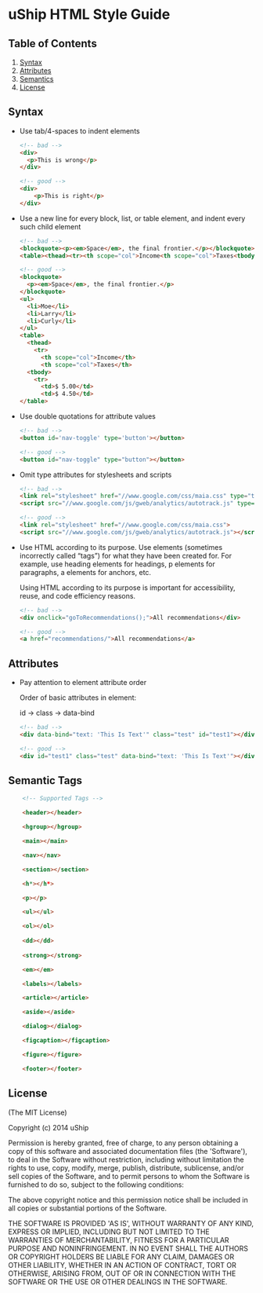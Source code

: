 # uShip HTML Style Guide <html>

## <a name="TOC">Table of Contents</a>

  1. [Syntax](#syntax)
  1. [Attributes](#attributes)
  1. [Semantics](#semantics)
  1. [License](#license)

## <a name="syntax">Syntax</a>
- Use tab/4-spaces to indent elements

	```html
	<!-- bad -->
	<div>
	  <p>This is wrong</p>
	</div>

	<!-- good -->
	<div>
		<p>This is right</p>
	</div>
	```

- Use a new line for every block, list, or table element, and indent every such child element
	
	```html
	<!-- bad -->
	<blockquote><p><em>Space</em>, the final frontier.</p></blockquote><ul><li>Moe<li>Larry<li>Curly</ul>
	<table><thead><tr><th scope="col">Income<th scope="col">Taxes<tbody><tr><td>$ 5.00</td><td>$ 4.50</td></table>

	<!-- good -->
	<blockquote>
	  <p><em>Space</em>, the final frontier.</p>
	</blockquote>
	<ul>
	  <li>Moe</li>
	  <li>Larry</li>
	  <li>Curly</li>
	</ul>
	<table>
	  <thead>
	    <tr>
	      <th scope="col">Income</th>
	      <th scope="col">Taxes</th>
	  <tbody>
	    <tr>
	      <td>$ 5.00</td>
	      <td>$ 4.50</td>
	</table>
	```

- Use double quotations for attribute values

	```html 
	<!-- bad -->
	<button id='nav-toggle' type='button'></button>

	<!-- good -->
	<button id="nav-toggle" type="button"></button>
	```

- Omit type attributes for stylesheets and scripts

	```html
	<!-- bad -->
	<link rel="stylesheet" href="//www.google.com/css/maia.css" type="text/css">
	<script src="//www.google.com/js/gweb/analytics/autotrack.js" type="text/javascript"></script>
	
	<!-- good -->
	<link rel="stylesheet" href="//www.google.com/css/maia.css">
	<script src="//www.google.com/js/gweb/analytics/autotrack.js"></script>
	```

- Use HTML according to its purpose.
	Use elements (sometimes incorrectly called “tags”) for what they have been created for. For example, use heading elements for headings, p elements for paragraphs, a elements for anchors, etc.

	Using HTML according to its purpose is important for accessibility, reuse, and code efficiency reasons.

	```html 
	<!-- bad -->
	<div onclick="goToRecommendations();">All recommendations</div>
	
	<!-- good -->
	<a href="recommendations/">All recommendations</a>
	```

## <a name="attributes">Attributes</a>
- Pay attention to element attribute order 

	Order of basic attributes in element: 

	id &#8594; class &#8594; data-bind

	```html
	<!-- bad -->
	<div data-bind="text: 'This Is Text'" class="test" id="test1"></div>

	<!-- good -->
	<div id="test1" class="test" data-bind="text: 'This Is Text'"></div>
	```

## <a name="semantics">Semantic Tags</a>

```html
    <!-- Supported Tags -->

    <header></header>

    <hgroup></hgroup>

    <main></main>

    <nav></nav>

    <section></section>

    <h*></h*>

    <p></p>

    <ul></ul>

    <ol></ol>
    
    <dd></dd>
    
    <strong></strong>

    <em></em>

    <labels></labels>

    <article></article>

    <aside></aside>

    <dialog></dialog>

    <figcaption></figcaption>

    <figure></figure>

    <footer></footer>
```

## <a name="license">License</a>

(The MIT License)

Copyright (c) 2014 uShip

Permission is hereby granted, free of charge, to any person obtaining
a copy of this software and associated documentation files (the
'Software'), to deal in the Software without restriction, including
without limitation the rights to use, copy, modify, merge, publish,
distribute, sublicense, and/or sell copies of the Software, and to
permit persons to whom the Software is furnished to do so, subject to
the following conditions:

The above copyright notice and this permission notice shall be
included in all copies or substantial portions of the Software.

THE SOFTWARE IS PROVIDED 'AS IS', WITHOUT WARRANTY OF ANY KIND,
EXPRESS OR IMPLIED, INCLUDING BUT NOT LIMITED TO THE WARRANTIES OF
MERCHANTABILITY, FITNESS FOR A PARTICULAR PURPOSE AND NONINFRINGEMENT.
IN NO EVENT SHALL THE AUTHORS OR COPYRIGHT HOLDERS BE LIABLE FOR ANY
CLAIM, DAMAGES OR OTHER LIABILITY, WHETHER IN AN ACTION OF CONTRACT,
TORT OR OTHERWISE, ARISING FROM, OUT OF OR IN CONNECTION WITH THE
SOFTWARE OR THE USE OR OTHER DEALINGS IN THE SOFTWARE.

</html>